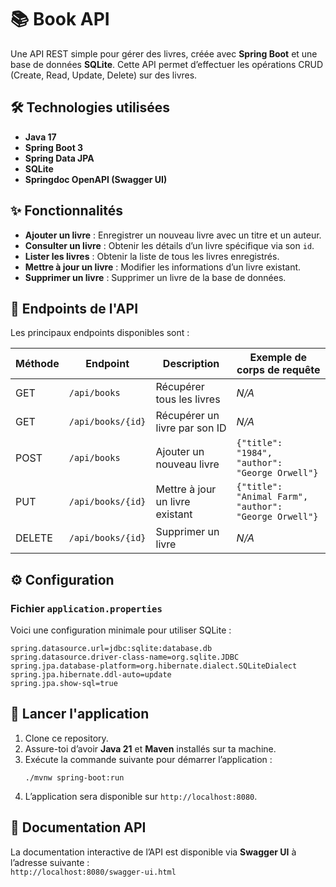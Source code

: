# 📚 Book API

Une API REST simple pour gérer des livres, créée avec **Spring Boot** et une base de données **SQLite**. Cette API permet d’effectuer les opérations CRUD (Create, Read, Update, Delete) sur des livres.

## 🛠️ Technologies utilisées

- **Java 17**
- **Spring Boot 3**
- **Spring Data JPA**
- **SQLite**
- **Springdoc OpenAPI (Swagger UI)**

## ✨ Fonctionnalités

- **Ajouter un livre** : Enregistrer un nouveau livre avec un titre et un auteur.
- **Consulter un livre** : Obtenir les détails d’un livre spécifique via son `id`.
- **Lister les livres** : Obtenir la liste de tous les livres enregistrés.
- **Mettre à jour un livre** : Modifier les informations d’un livre existant.
- **Supprimer un livre** : Supprimer un livre de la base de données.


## 📄 Endpoints de l'API

Les principaux endpoints disponibles sont :

| Méthode | Endpoint      | Description              | Exemple de corps de requête |
|---------|---------------|--------------------------|-----------------------------|
| GET     | `/api/books`  | Récupérer tous les livres | _N/A_                       |
| GET     | `/api/books/{id}` | Récupérer un livre par son ID | _N/A_                   |
| POST    | `/api/books`  | Ajouter un nouveau livre | `{"title": "1984", "author": "George Orwell"}` |
| PUT     | `/api/books/{id}` | Mettre à jour un livre existant | `{"title": "Animal Farm", "author": "George Orwell"}` |
| DELETE  | `/api/books/{id}` | Supprimer un livre     | _N/A_                       |

## ⚙️ Configuration

### Fichier `application.properties`

Voici une configuration minimale pour utiliser SQLite :

```properties
spring.datasource.url=jdbc:sqlite:database.db
spring.datasource.driver-class-name=org.sqlite.JDBC
spring.jpa.database-platform=org.hibernate.dialect.SQLiteDialect
spring.jpa.hibernate.ddl-auto=update
spring.jpa.show-sql=true
```

## 🚀 Lancer l'application

1. Clone ce repository.
2. Assure-toi d’avoir **Java 21** et **Maven** installés sur ta machine.
3. Exécute la commande suivante pour démarrer l’application :
   ```
   ./mvnw spring-boot:run
   ```
4. L’application sera disponible sur `http://localhost:8080`.

## 🧭 Documentation API

La documentation interactive de l’API est disponible via **Swagger UI** à l’adresse suivante :  
`http://localhost:8080/swagger-ui.html`

